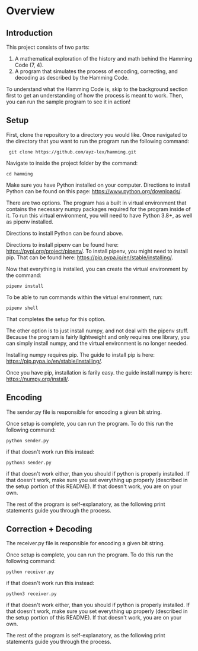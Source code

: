 # Overview

## Introduction

This project consists of two parts: 

1. A mathematical exploration of the history and math behind the Hamming Code (7, 4).
2. A program that simulates the process of encoding, correcting, and decoding as described by the Hamming Code.

To understand what the Hamming Code is, skip to the background section first to get an understanding of how the process is meant to work. Then, you can run the sample program to see it in action! 

## Setup

First, clone the repository to a directory you would like. Once navigated to the directory that you want to run the program run the following command: 

``` git clone https://github.com/ayz-lex/hamming.git```

Navigate to inside the project folder by the command:

``` cd hamming ```


Make sure you have Python installed on your computer. Directions to install Python can be found on this page: https://www.python.org/downloads/.

There are two options. The program has a built in virtual environment that contains the necessary numpy packages required for the program inside of it. To run this virtual environment, you will need to have Python 3.8+, as well as pipenv installed.

Directions to install Python can be found above.

Directions to install pipenv can be found here: https://pypi.org/project/pipenv/. To install pipenv, you might need to install pip. That can be found here: https://pip.pypa.io/en/stable/installing/.

Now that everything is installed, you can create the virtual environment by the command:

``` pipenv install ```

To be able to run commands within the virtual environment, run:

``` pipenv shell ```

That completes the setup for this option.

The other option is to just install numpy, and not deal with the pipenv stuff. Because the program is fairly lightweight and only requires one library, you can simply install numpy, and the virtual environment is no longer needed.

Installing numpy requires pip. The guide to install pip is here: https://pip.pypa.io/en/stable/installing/.

Once you have pip, installation is farily easy. the guide install numpy is here: https://numpy.org/install/.

## Encoding

The sender.py file is responsible for encoding a given bit string.

Once setup is complete, you can run the program. To do this run the following command: 

``` python sender.py ```

if that doesn't work run this instead:

``` python3 sender.py ```

if that doesn't work either, than you should if python is properly installed. If that doesn't work, make sure you set everything up properly (described in the setup portion of this README). If that doesn't work, you are on your own.

The rest of the program is self-explanatory, as the following print statements guide you through the process.

## Correction + Decoding

The receiver.py file is responsible for encoding a given bit string.

Once setup is complete, you can run the program. To do this run the following command: 

``` python receiver.py ```

if that doesn't work run this instead:

``` python3 receiver.py ```

if that doesn't work either, than you should if python is properly installed. If that doesn't work, make sure you set everything up properly (described in the setup portion of this README). If that doesn't work, you are on your own.

The rest of the program is self-explanatory, as the following print statements guide you through the process.